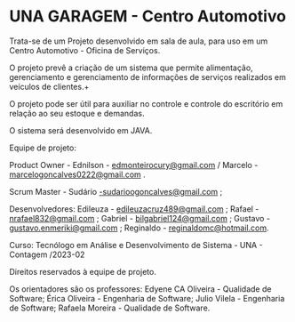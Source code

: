 
# UNA GARAGEM - Centro Automotivo

Trata-se de um Projeto desenvolvido em sala de aula, para uso em um Centro Automotivo - Oficina de Serviços.

O projeto prevê a criação de um sistema que permite alimentação, gerenciamento e gerenciamento de informações de serviços realizados em veículos de clientes.+

O projeto pode ser útil para auxiliar no controle e controle do escritório em relação ao seu estoque e demandas.

O sistema será desenvolvido em JAVA.

Equipe de projeto:

Product Owner - Ednilson - edmonteirocury@gmail.com / Marcelo - marcelogoncalves0222@gmail.com .

Scrum Master - Sudário -sudarioogoncalves@gmail.com ;

Desenvolvedores: Edileuza - edileuzacruz489@gmail.com ; Rafael - nrafael832@gmail.com ; Gabriel - bilgabriel124@gmail.com ; Gustavo - gustavo.enmeriki@gmail.com ; Reginaldo - reginaldomc@hotmail.com.

Curso: Tecnólogo em Análise e Desenvolvimento de Sistema - UNA - Contagem /2023-02

Direitos reservados à equipe de projeto.

Os orientadores são os professores: Edyene CA Oliveira - Qualidade de Software; Érica Oliveira - Engenharia de Software; Julio Vilela - Engenharia de Software; Rafaela Moreira - Qualidade de Software.
